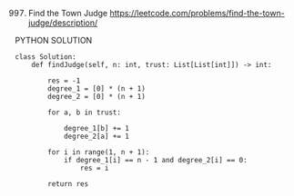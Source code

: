 997. Find the Town Judge
https://leetcode.com/problems/find-the-town-judge/description/


PYTHON SOLUTION

```
class Solution:
    def findJudge(self, n: int, trust: List[List[int]]) -> int:
        
        res = -1
        degree_1 = [0] * (n + 1)
        degree_2 = [0] * (n + 1)

        for a, b in trust:

            degree_1[b] += 1
            degree_2[a] += 1
        
        for i in range(1, n + 1):
            if degree_1[i] == n - 1 and degree_2[i] == 0:
                res = i

        return res 
            
```

